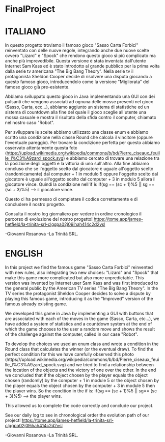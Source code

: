 # FinalProject
# ITALIANO

In questo progetto troviamo il famoso gioco "Sasso Carta Forbici" reinventato con delle nuove regole, integrando anche due nuove scelte ovvero "Lizard" e "Spock" che rendono questo gioco sì più complicato ma anche più imprevedibile.
Questa versione è stata inventata dall'utente Internet Sam Kass ed è stato introdotto al grande pubblico per la prima volta dalla serie tv americana "The Big Bang Theory".
Nella serie tv il protagonista Sheldon Cooper decide di risolvere una disputa giocando a questo famoso gioco, introducendolo come la versione "Migliorata" del famoso gioco già pre-esistente.

Abbiamo sviluppato questo gioco in Java implementando una GUI con dei pulsanti che vengono associati ad ognuna delle mosse presenti nel gioco (Sasso, Carta, ecc...),
abbiamo aggiunto un sistema di statistiche ed un sistema di countdown alla fine del quale il gioco sceglie all'utente una mossa casuale e mostra il risultato della sfida contro il computer, chiamato nel nostro caso "Robot".

Per sviluppare le scelte abbiamo utilizzato una classe enum e abbiamo scritto una condizione nella classe Round che calcola il vincitore (oppure l'eventuale pareggio).
Per trovare la condizione perfetta per questo abbiamo osservato attentamente questa foto (https://upload.wikimedia.org/wikipedia/commons/b/bd/Pierre_ciseaux_feuille_l%C3%A9zard_spock.svg) e abbiamo cercato di trovare una relazione tra la posizione degli oggetti e la vittoria di uno sull'altro.
Alla fine abbiamo concluso che se l'oggetto scelto dal giocatore è uguale all'oggetto scelto (randomicamente) dal computer + 1 in modulo 5 oppure l'oggetto scelto dal giocatore è uguale all'oggetto scelto dal computer + 3 in modulo 5 allora il giocatore vince.
Quindi la condizione nell'if è: 
if(sg == (sc + 1)%5 || sg == (sc + 3)%5) --> il giocatore vince.

Questo ci ha permesso di completare il codice correttamente e di concludere il nostro progetto.

Consulta il nostro log giornaliero per vedere in ordine cronologico il percorso di evoluzione del nostro progetto!
https://tome.app/james-hetfield/la-trinita-srl-clggpa02j09ihah414c2d2vsl

-Giovanni Rosanova
-La Trinità SRL.

# ENGLISH

In this project we find the famous game "Sasso Carta Forbici" reinvented with new rules, also integrating two new choices: "Lizard" and "Spock" that make this game more complicated but also more unpredictable.
This version was invented by Internet user Sam Kass and was first introduced to the general public by the American TV series "The Big Bang Theory".
In the TV series the protagonist Sheldon Cooper decides to solve a dispute by playing this famous game, introducing it as the "Improved" version of the famous already existing game.

We developed this game in Java by implementing a GUI with buttons that are associated with each of the moves in the game (Sasso, Carta, etc...),
we have added a system of statistics and a countdown system at the end of which the game chooses to the user a random move and shows the result of the challenge against the computer, called in our case "Robot".

To develop the choices we used an enum class and wrote a condition in the Round class that calculates the winner (or the eventual draw).
To find the perfect condition for this we have carefully observed this photo (https///upload.wikimedia.org/wikipedia/commons/b/bd/Pierre_ciseaux_feuille_l%C3%A9zard_spock.svg) and we tried to find a relationship between the location of the objects and the victory of one over the other.
In the end we concluded that if the object chosen by the player equals the object chosen (randomly) by the computer + 1 in module 5 or the object chosen by the player equals the object chosen by the computer + 3 in module 5 then the player wins.
So the condition in the if is: 
if(sg == (sc + 1)%5 || sg== (sc + 3)%5) --> the player wins.

This allowed us to complete the code correctly and conclude our project.

See our daily log to see in chronological order the evolution path of our project!
https://tome.app/james-hetfield/la-trinita-srl-clggpa02j09ihah414c2d2vsl

-Giovanni Rosanova
-La Trinità SRL.
